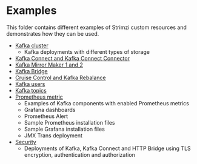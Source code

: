 # Examples

This folder contains different examples of Strimzi custom resources and demonstrates how they can be used.

* [Kafka cluster](kafka)
    * Kafka deployments with different types of storage
* [Kafka Connect and Kafka Connect Connector](connect)
* [Kafka Mirror Maker 1 and 2](mirror-maker)
* [Kafka Bridge](bridge)
* [Cruise Control and Kafka Rebalance](cruise-control)
* [Kafka users](user)
* [Kafka topics](topic)
* [Prometheus metric](metrics)
    * Examples of Kafka components with enabled Prometheus metrics
    * Grafana dashboards
    * Prometheus Alert
    * Sample Prometheus installation files
    * Sample Grafana installation files
    * JMX Trans deployment
* [Security](security)
    * Deployments of Kafka, Kafka Connect and HTTP Bridge using TLS encryption, authentication and authorization
